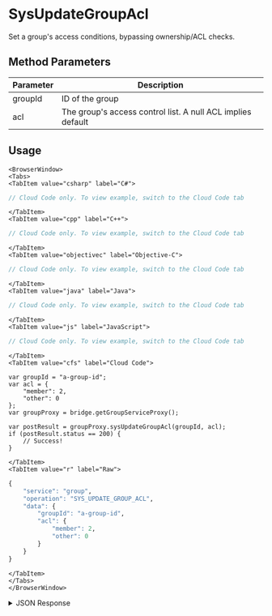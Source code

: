 # SysUpdateGroupAcl

Set a group's access conditions, bypassing ownership/ACL checks.

<PartialServop service_name="group" operation_name="SYS_UPDATE_GROUP_ACL" />

## Method Parameters
Parameter | Description
--------- | -----------
groupId | ID of the group
acl | The group's access control list. A null ACL implies default

## Usage

```mdx-code-block
<BrowserWindow>
<Tabs>
<TabItem value="csharp" label="C#">
```

```csharp
// Cloud Code only. To view example, switch to the Cloud Code tab
```

```mdx-code-block
</TabItem>
<TabItem value="cpp" label="C++">
```

```cpp
// Cloud Code only. To view example, switch to the Cloud Code tab
```

```mdx-code-block
</TabItem>
<TabItem value="objectivec" label="Objective-C">
```

```objectivec
// Cloud Code only. To view example, switch to the Cloud Code tab
```

```mdx-code-block
</TabItem>
<TabItem value="java" label="Java">
```

```java
// Cloud Code only. To view example, switch to the Cloud Code tab
```

```mdx-code-block
</TabItem>
<TabItem value="js" label="JavaScript">
```

```javascript
// Cloud Code only. To view example, switch to the Cloud Code tab
```

```mdx-code-block
</TabItem>
<TabItem value="cfs" label="Cloud Code">
```

```cfscript
var groupId = "a-group-id";
var acl = {
    "member": 2,
    "other": 0
};
var groupProxy = bridge.getGroupServiceProxy();

var postResult = groupProxy.sysUpdateGroupAcl(groupId, acl);
if (postResult.status == 200) {
    // Success!
}
```

```mdx-code-block
</TabItem>
<TabItem value="r" label="Raw">
```

```r
{
	"service": "group",
	"operation": "SYS_UPDATE_GROUP_ACL",
	"data": {
		"groupId": "a-group-id",
		"acl": {
			"member": 2,
			"other": 0
		}
	}
}
```

```mdx-code-block
</TabItem>
</Tabs>
</BrowserWindow>
```

<details>
<summary>JSON Response</summary>

```json
{
    "status": 200,
    "data": null
}
```
</details>

